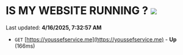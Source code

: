 # IS MY WEBSITE RUNNING ? [![](https://img.shields.io/static/v1?label=Sponsor&message=%E2%9D%A4&logo=GitHub&color=%23fe8e86)](https://github.com/sponsors/Youssef-Lehmam)

Last updated: **4/16/2025, 7:32:57 AM**

- `GET` [https://youssefservice.me](https://youssefservice.me) - **Up** (166ms)
